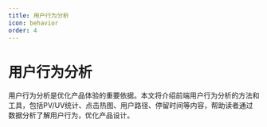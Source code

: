```yaml
---
title: 用户行为分析
icon: behavior
order: 4
---
```


# 用户行为分析

用户行为分析是优化产品体验的重要依据。本文将介绍前端用户行为分析的方法和工具，包括PV/UV统计、点击热图、用户路径、停留时间等内容，帮助读者通过数据分析了解用户行为，优化产品设计。
